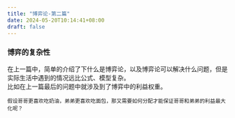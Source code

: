 ```yaml
---
title: "博弈论-第二篇"
date: 2024-05-20T10:14:41+08:00
draft: false
---
```

### 博弈的复杂性
在上一篇中，简单的介绍了下什么是博弈论，以及博弈论可以解决什么问题，但是实际生活中遇到的情况远比公式、模型复杂。\
比如在上一篇最后的问题中就涉及到了博弈中的利益权重。
```
假设哥哥更喜欢吃奶油，弟弟更喜欢吃面包，那又需要如何分配才能保证哥哥和弟弟的利益最大化呢？
```


